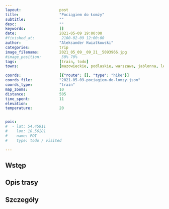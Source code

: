 ```yaml
---
layout:                 post
title:                  "Pociągiem do Łomży"
subtitle:               ""
desc:                   ""
keywords:               []
date:                   2021-05-09 19:00:00
#finished_at:            2100-02-09 12:00:00
author:                 "Aleksander Kwiatkowski"
categories:             trip
image_filename:         2021_05_09__09_21__5093966.jpg
#image_position:         50% 70%
tags:                   [train, todo]
towns:                  [mazowieckie, podlaskie, warszawa, jablonna, legionowo, nieporet, radzymin, klembow, tluszcz, zabrodzie, wyszkow, rzasnik, branszczyk, dlugosiodlo, goworowo, rzekun, ostroleka, troszyn, sniadowo, lomza, czerwin, wasewo, ostrow_mazowiecki]

coords:                 [{"route": [], "type": "hike"}]
coords_file:            "2021-05-09-pociagiem-do-lomzy.json"
coords_type:            "train"
map_zooms:              10
distance:               505
time_spent:             11
elevation:              
temperature:            20


pois:
#  - lat: 54.45911
#    lon: 18.56281
#    name: POI
#    type: todo / visited

---
```



## Wstęp

## Opis trasy

## Szczegóły
